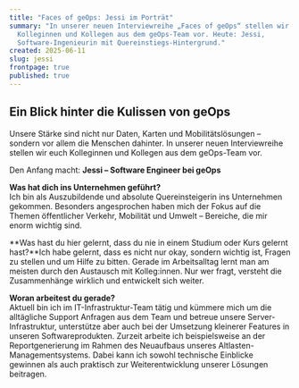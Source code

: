 ```yaml
---
title: "Faces of geOps: Jessi im Porträt"
summary: "In unserer neuen Interviewreihe „Faces of geOps“ stellen wir euch
  Kolleginnen und Kollegen aus dem geOps-Team vor. Heute: Jessi,
  Software-Ingenieurin mit Quereinstiegs-Hintergrund."
created: 2025-06-11
slug: jessi
frontpage: true
published: true
---
```

## **Ein Blick hinter die Kulissen von geOps**

Unsere Stärke sind nicht nur Daten, Karten und Mobilitätslösungen – sondern vor allem die Menschen dahinter. In unserer neuen Interviewreihe stellen wir euch Kolleginnen und Kollegen aus dem geOps-Team vor.

Den Anfang macht: **Jessi – Software Engineer bei geOps** 

**Was hat dich ins Unternehmen geführt?**\
Ich bin als Auszubildende und absolute Quereinsteigerin ins Unternehmen gekommen. Besonders angesprochen haben mich der Fokus auf die Themen öffentlicher Verkehr, Mobilität und Umwelt – Bereiche, die mir enorm wichtig sind. 

**Was hast du hier gelernt, dass du nie in einem Studium oder Kurs gelernt hast?**Ich habe gelernt, dass es nicht nur okay, sondern wichtig ist, Fragen zu stellen und um Hilfe zu bitten. Gerade im Arbeitsalltag lernt man am meisten durch den Austausch mit Kolleg:innen. Nur wer fragt, versteht die Zusammenhänge wirklich und entwickelt sich weiter.

**Woran arbeitest du gerade?**\
Aktuell bin ich im IT-Infrastruktur-Team tätig und kümmere mich um die alltägliche Support Anfragen aus dem Team und betreue unsere Server-Infrastruktur, unterstütze aber auch bei der Umsetzung kleinerer Features in unseren Softwareprodukten. Zurzeit arbeite ich beispielsweise an der Reportgenerierung im Rahmen des Neuaufbaus unseres Altlasten-Managementsystems. Dabei kann ich sowohl technische Einblicke gewinnen als auch praktisch zur Weiterentwicklung unserer Lösungen beitragen.